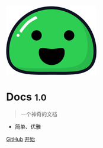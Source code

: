 ![logo](_media/icon.svg)

# Docs <small>1.0</small>

> 一个神奇的文档

- 简单、优雅

[GitHub](https://github.com/docsifyjs/docsify/)
[开始](#优雅的文档)

<!-- 背景图片 -->

<!-- ![](_media/bg.png) -->

<!-- 背景色 -->

<!-- ![color](#f0f0f0) -->